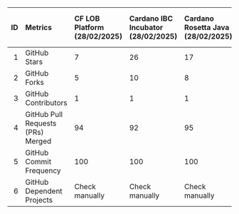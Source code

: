 |   ID | Metrics                           | CF LOB Platform (28/02/2025)   | Cardano IBC Incubator (28/02/2025)   | Cardano Rosetta Java (28/02/2025)   | Cardano Devkit (28/02/2025)   | CF Cardano Ballot (28/02/2025)   | CIP30 Data Signature Parser (28/02/2025)   | Cardano Connect With Wallet (28/02/2025)   | CF Adahandle Resolver (28/02/2025)   | CF Java Rewards Calculation (28/02/2025)   | Cardano Client Lib (28/02/2025)   | Yaci Devkit (28/02/2025)   | Yaci (28/02/2025)   | Yaci Store (28/02/2025)   | CF LOB Platform (28/02/2025)   | Cardano IBC Incubator (28/02/2025)   | Cardano Rosetta Java (28/02/2025)   | Cardano Devkit (28/02/2025)   | CF Cardano Ballot (28/02/2025)   | CIP30 Data Signature Parser (28/02/2025)   | Cardano Connect With Wallet (28/02/2025)   | CF Adahandle Resolver (28/02/2025)   | CF Java Rewards Calculation (28/02/2025)   | Cardano Client Lib (28/02/2025)   | Yaci Devkit (28/02/2025)   | Yaci (28/02/2025)   | Yaci Store (28/02/2025)   |
|-----:|:----------------------------------|:-------------------------------|:-------------------------------------|:------------------------------------|:------------------------------|:---------------------------------|:-------------------------------------------|:-------------------------------------------|:-------------------------------------|:-------------------------------------------|:----------------------------------|:---------------------------|:--------------------|:--------------------------|:-------------------------------|:-------------------------------------|:------------------------------------|:------------------------------|:---------------------------------|:-------------------------------------------|:-------------------------------------------|:-------------------------------------|:-------------------------------------------|:----------------------------------|:---------------------------|:--------------------|:--------------------------|
|    1 | GitHub Stars                      | 7                              | 26                                   | 17                                  | 9                             | 20                               | 7                                          | 87                                         | 12                                   | 20                                         | 128                               | 50                         | 27                  | 23                        | 7                              | 26                                   | 17                                  | 9                             | 20                               | 7                                          | 87                                         | 12                                   | 20                                         | 128                               | 50                         | 27                  | 23                        |
|    2 | GitHub Forks                      | 5                              | 10                                   | 8                                   | 4                             | 2                                | 1                                          | 26                                         | 2                                    | 1                                          | 52                                | 12                         | 3                   | 8                         | 5                              | 10                                   | 8                                   | 4                             | 2                                | 1                                          | 26                                         | 2                                    | 1                                          | 52                                | 12                         | 3                   | 8                         |
|    3 | GitHub Contributors               | 1                              | 1                                    | 1                                   | 1                             | 1                                | 1                                          | 1                                          | 1                                    | 1                                          | 1                                 | 1                          | 1                   | 1                         | 1                              | 1                                    | 1                                   | 1                             | 1                                | 1                                          | 1                                          | 1                                    | 1                                          | 1                                 | 1                          | 1                   | 1                         |
|    4 | GitHub Pull Requests (PRs) Merged | 94                             | 92                                   | 95                                  | 4                             | 91                               | 21                                         | 75                                         | 39                                   | 50                                         | 96                                | 60                         | 60                  | 96                        | 94                             | 92                                   | 95                                  | 4                             | 91                               | 21                                         | 75                                         | 39                                   | 50                                         | 96                                | 60                         | 60                  | 96                        |
|    5 | GitHub Commit Frequency           | 100                            | 100                                  | 100                                 | 48                            | 100                              | 100                                        | 100                                        | 100                                  | 100                                        | 100                               | 100                        | 100                 | 100                       | 100                            | 100                                  | 100                                 | 48                            | 100                              | 100                                        | 100                                        | 100                                  | 100                                        | 100                               | 100                        | 100                 | 100                       |
|    6 | GitHub Dependent Projects         | Check manually                 | Check manually                       | Check manually                      | Check manually                | Check manually                   | Check manually                             | Check manually                             | Check manually                       | Check manually                             | Check manually                    | Check manually             | Check manually      | Check manually            | Check manually                 | Check manually                       | Check manually                      | Check manually                | Check manually                   | Check manually                             | Check manually                             | Check manually                       | Check manually                             | Check manually                    | Check manually             | Check manually      | Check manually            |